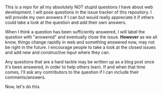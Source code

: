 This is a repo for all my absolutely NOT stupid questions I have about web development. I will pose questions in the issue tracker of this repository. I will provide my own answers if I can but would really appreciate it if others could take a look at the question and add their own answers.

When I think a question has been sufficiently answered, I will label the question with "answered" and eventually close the issue. **However** as we all know, things change rapidly in web and something answered now, may not be right in the future. I encourage people to take a look at the closed issues and add new and constructive input where they can.

Any questions that are a hard tackle may be written up as a blog post once it's been answered, in order to help others learn. If and when that time comes, I'll ask any contributors to the question if I can include their comments/answers.

Now, let's do this.
